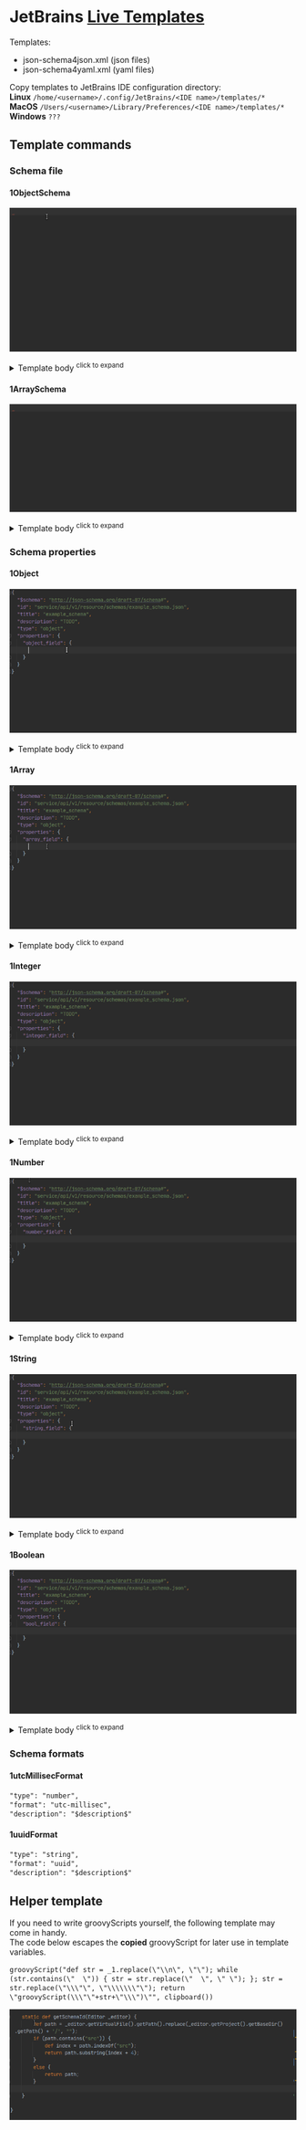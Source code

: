 # JetBrains [Live Templates](https://www.jetbrains.com/help/phpstorm/using-live-templates.html)
Templates:
* json-schema4json.xml (json files)
* json-schema4yaml.xml (yaml files)

Copy templates to JetBrains IDE configuration directory:    
**Linux** `/home/<username>/.config/JetBrains/<IDE name>/templates/*`   
**MacOS** `/Users/<username>/Library/Preferences/<IDE name>/templates/*`   
**Windows** `???`   

## Template commands   
### Schema file
#### 1ObjectSchema
![WantObjectSchema.gif](.indirect/WantObjectSchema.gif)
<details>
  <summary>Template body <sup>click to expand</sup></summary>
    
```
{
  "$schema": "http://json-schema.org/draft-$draft$/schema#",
  "id": "$schema_id$",
  "title": "$title$",
  "description": "$description$",
  "type": "object",
  "properties": {
    "$_1$": {
      $END$
    }
  },
  "required": [
    "$_1$"
  ]
}
```
</details>

#### 1ArraySchema
![WantArraySchema.gif](.indirect/WantArraySchema.gif)
<details>
  <summary>Template body <sup>click to expand</sup></summary>
    
```
{
  "$schema": "http://json-schema.org/draft-$draft$/schema#",
  "id": "$schema_id$",
  "title": "$title$",
  "description": "$description$",
  "type": "array",
  "minItems": $minItems$,
  "maxItems": $maxItems$,
  "uniqueItems": $uniqueItems$,
  "items": {
    $END$
  }
}
```
</details>

### Schema properties
#### 1Object
![Scripts.gif](.indirect/WantObject.gif)
<details>
  <summary>Template body <sup>click to expand</sup></summary>
    
```
"type": "object",
"description": "$description$",
"properties": {
  "$_1$": {
    $END$
  }
},
"required": [
  "$_1$"
]
```
</details>

#### 1Array
![WantArray.gif](.indirect/WantArray.gif)
<details>
  <summary>Template body <sup>click to expand</sup></summary>
    
```
"type": "array",
"description": "$description$",
"minItems": $minItems$,
"maxItems": $maxItems$,
"uniqueItems": $uniqueItems$,
"items": {
  $END$
}
```
</details>

#### 1Integer
![WantInteger.gif](.indirect/WantInteger.gif)
<details>
  <summary>Template body <sup>click to expand</sup></summary>
    
```
"type": "integer",
"description": "$description$",
"minimum": $minimum$,
"maximum": $maximum$,
"multipleOf": $multipleOf$,
"default": $default$
```
</details>

#### 1Number
![WantNumber.gif](.indirect/WantNumber.gif)
<details>
  <summary>Template body <sup>click to expand</sup></summary>
    
```
"type": "number",
"description": "$description$",
"minimum": $minimum$,
"maximum": $maximum$,
"multipleOf": $multipleOf$,
"default": $default$
```
</details>

#### 1String
![WantString.gif](.indirect/WantString.gif)
<details>
  <summary>Template body <sup>click to expand</sup></summary>
    
```
"type": "string",
"description": "$description$",
"minLength": $minLength$,
"maxLength": $maxLength$,
"pattern": "$pattern$"
```
</details>

#### 1Boolean
![WantBoolean.gif](.indirect/WantBoolean.gif)
<details>
  <summary>Template body <sup>click to expand</sup></summary>
    
```
"type": "boolean",
"description": "$description$",
"default": $default$
```
</details>

### Schema formats
#### 1utcMillisecFormat
```
"type": "number",
"format": "utc-millisec",
"description": "$description$"
```

#### 1uuidFormat 
```
"type": "string",
"format": "uuid",
"description": "$description$"
```

## Helper template
If you need to write groovyScripts yourself, the following template may come in handy.   
The code below escapes the **copied** groovyScript for later use in template variables.
```
groovyScript("def str = _1.replace(\"\\n\", \"\"); while (str.contains(\"  \")) { str = str.replace(\"  \", \" \"); }; str = str.replace(\"\\\"\", \"\\\\\\\"\"); return \"groovyScript(\\\"\"+str+\"\\\")\"", clipboard())
```

![2EscapeGroovyScript.gif](.indirect/2EscapeGroovyScript.gif)
